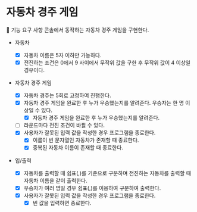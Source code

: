 # 자동차 경주 게임

🎯 기능 요구 사항
콘솔에서 동작하는 자동차 경주 게임을 구현한다.

- 자동차

  - [x] 자동차 이름은 5자 이하만 가능하다.
  - [x] 전진하는 조건은 0에서 9 사이에서 무작위 값을 구한 후 무작위 값이 4 이상일 경우이다.

- 자동차 경주 게임

  - [x] 자동차 경주는 5회로 고정하여 진행한다.
  - [x] 자동차 경주 게임을 완료한 후 누가 우승했는지를 알려준다. 우승자는 한 명 이상일 수 있다.
    - [x] 자동차 경주 게임을 완료한 후 누가 우승했는지를 알려준다.
  - [ ] 라운드마다 전진 조건이 바뀔 수 있다.
  - [x] 사용자가 잘못된 입력 값을 작성한 경우 프로그램을 종료한다.
    - [x] 이름이 빈 문자열인 자동차가 존재할 때 종료한다.
    - [x] 중복된 자동차 이름이 존재할 때 종료한다.

- 입/출력

  - [x] 자동차를 출력할 때 쉼표(,)를 기준으로 구분하며 전진하는 자동차를 출력할 때 자동차 이름을 같이 출력한다.
  - [x] 우승자가 여러 명일 경우 쉼표(,)를 이용하여 구분하여 출력한다.
  - [x] 사용자가 잘못된 입력 값을 작성한 경우 프로그램을 종료한다.
    - [x] 빈 값을 입력하면 종료한다.
